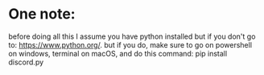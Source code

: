 # One note:
before doing all this I assume you have python installed
but if you don't go to: https://www.python.org/. but if you do, make sure to go on 
powershell on windows, terminal on macOS, and do this command: pip install discord.py
